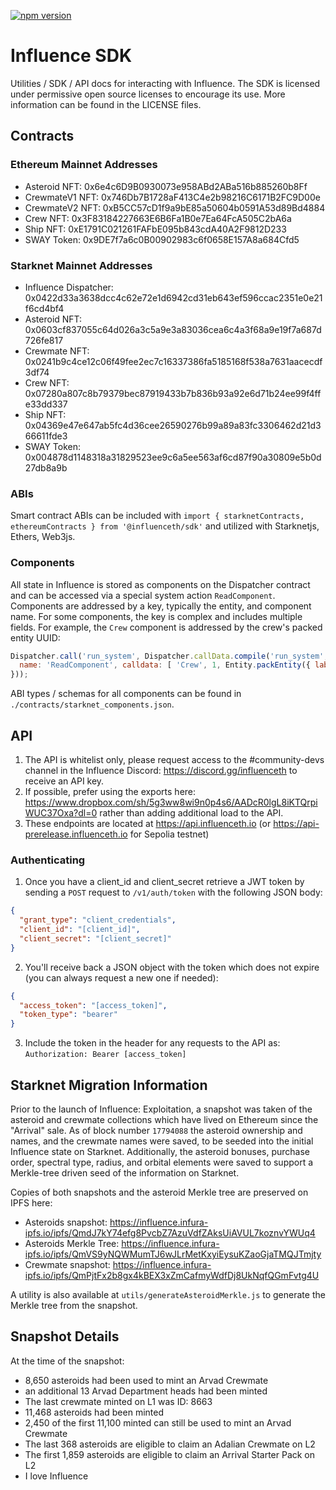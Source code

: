 [![npm version](https://badge.fury.io/js/@influenceth%2Fsdk.svg)](https://badge.fury.io/js/@influenceth%2Fsdk)

# Influence SDK
Utilities / SDK / API docs for interacting with Influence. The SDK is licensed under permissive open source licenses to encourage its use.
More information can be found in the LICENSE files.

## Contracts

### Ethereum Mainnet Addresses
- Asteroid NFT: 0x6e4c6D9B0930073e958ABd2ABa516b885260b8Ff
- CrewmateV1 NFT: 0x746Db7B1728aF413C4e2b98216C6171B2FC9D00e
- CrewmateV2 NFT: 0xB5CC57cD1f9a9bE85a50604b0591A53d89Bd4884
- Crew NFT: 0x3F83184227663E6B6Fa1B0e7Ea64FcA505C2bA6a
- Ship NFT: 0xE1791C021261FAFbE095b843cdA40A2F9812D233
- SWAY Token: 0x9DE7f7a6c0B00902983c6f0658E157A8a684Cfd5

### Starknet Mainnet Addresses
- Influence Dispatcher: 0x0422d33a3638dcc4c62e72e1d6942cd31eb643ef596ccac2351e0e21f6cd4bf4
- Asteroid NFT: 0x0603cf837055c64d026a3c5a9e3a83036cea6c4a3f68a9e19f7a687d726fe817
- Crewmate NFT: 0x0241b9c4ce12c06f49fee2ec7c16337386fa5185168f538a7631aacecdf3df74
- Crew NFT: 0x07280a807c8b79379bec87919433b7b836b93a92e6d71b24ee99f4ffe33dd337
- Ship NFT: 0x04369e47e647ab5fc4d36cee26590276b99a89a83fc3306462d21d366611fde3
- SWAY Token: 0x004878d1148318a31829523ee9c6a5ee563af6cd87f90a30809e5b0d27db8a9b

### ABIs
Smart contract ABIs can be included with `import { starknetContracts, ethereumContracts } from '@influenceth/sdk'` and utilized with Starknetjs, Ethers, Web3js.

### Components
All state in Influence is stored as components on the Dispatcher contract and can be accessed via a special system action `ReadComponent`.
Components are addressed by a key, typically the entity, and component name. For some components, the key is complex and includes multiple fields.
For example, the `Crew` component is addressed by the crew's packed entity UUID:
```js
Dispatcher.call('run_system', Dispatcher.callData.compile('run_system', {
  name: 'ReadComponent', calldata: [ 'Crew', 1, Entity.packEntity({ label: Entity.IDS.CREW, id: 4938 }) ]
}));
```

ABI types / schemas for all components can be found in `./contracts/starknet_components.json`.

## API
1. The API is whitelist only, please request access to the #community-devs channel in the Influence Discord: https://discord.gg/influenceth to receive an API key.
2. If possible, prefer using the exports here: https://www.dropbox.com/sh/5g3ww8wi9n0p4s6/AADcR0lgL8iKTQrpiWUC37Oxa?dl=0 rather than adding additional load to the API.
3. These endpoints are located at https://api.influenceth.io (or https://api-prerelease.influenceth.io for Sepolia testnet)

### Authenticating
1. Once you have a client_id and client_secret retrieve a JWT token by sending a `POST` request to `/v1/auth/token` with the following JSON body:
```json
{
  "grant_type": "client_credentials",
  "client_id": "[client_id]",
  "client_secret": "[client_secret]"
}
```
2. You'll receive back a JSON object with the token which does not expire (you can always request a new one if needed):
```json
{
  "access_token": "[access_token]",
  "token_type": "bearer"
}
```
3. Include the token in the header for any requests to the API as: `Authorization: Bearer [access_token]`

## Starknet Migration Information
Prior to the launch of Influence: Exploitation, a snapshot was taken of the asteroid and crewmate collections which
have lived on Ethereum since the "Arrival" sale. As of block number `17794088` the asteroid ownership and names, and
the crewmate names were saved, to be seeded into the initial Influence state on Starknet. Additionally, the asteroid
bonuses, purchase order, spectral type, radius, and orbital elements were saved to support a Merkle-tree driven seed
of the information on Starknet.

Copies of both snapshots and the asteroid Merkle tree are preserved on IPFS here:
- Asteroids snapshot: https://influence.infura-ipfs.io/ipfs/QmdJ7kY74efg8PvcbZ7AzuVdfZAksUiAVUL7koznvYWUq4
- Asteroids Merkle Tree: https://influence.infura-ipfs.io/ipfs/QmVS9yNQWMumTJ6wJLrMetKxyiEysuKZaoGjaTMQJTmjty
- Crewmate snapshot: https://influence.infura-ipfs.io/ipfs/QmPjtFx2b8gx4kBEX3xZmCafmyWdfDj8UkNqfQGmFvtg4U

A utility is also available at `utils/generateAsteroidMerkle.js` to generate the Merkle tree from the snapshot.

## Snapshot Details
At the time of the snapshot:
- 8,650 asteroids had been used to mint an Arvad Crewmate
- an additional 13 Arvad Department heads had been minted
- The last crewmate minted on L1 was ID: 8663
- 11,468 asteroids had been minted
- 2,450 of the first 11,100 minted can still be used to mint an Arvad Crewmate
- The last 368 asteroids are eligible to claim an Adalian Crewmate on L2
- The first 1,859 asteroids are eligible to claim an Arrival Starter Pack on L2
- I love Influence

